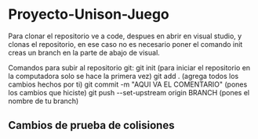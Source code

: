 # Proyecto-Unison-Juego

Para clonar el repositorio ve a code, despues en abrir en visual studio, y clonas el repositorio, en ese caso no es necesario poner el comando init
creas un branch en la parte de abajo de visual.

Comandos para subir al repositorio git:
git init (para iniciar el repositorio en la computadora solo se hace la primera vez)
git add . (agrega todos los cambios hechos por ti)
git commit -m "AQUI VA EL COMENTARIO" (pones los cambios que hiciste)
git push --set-upstream origin BRANCH (pones el nombre de tu branch)

## Cambios de prueba de colisiones 
